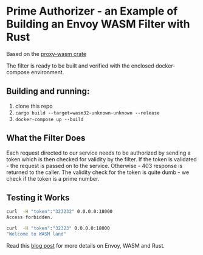 # Prime Authorizer - an Example of Building an Envoy WASM Filter with Rust

Based on the [proxy-wasm crate](https://crates.io/crates/proxy-wasm/0.1.0)

The filter is ready to be built and verified with the enclosed docker-compose environment.

## Building and running:

1. clone this repo
2. `cargo build --target=wasm32-unknown-unknown --release`
3. `docker-compose up --build`

## What the Filter Does
Each request directed to our service needs to be authorized by sending a token which is then checked for validity by the filter. If the token is validated - the request is passed on to the service. Otherwise - 403 response is returned to the caller. 
The validity check for the token is quite dumb - we check if the token is a prime number.

## Testing it Works
```bash
curl  -H "token":"323232" 0.0.0.0:18000
Access forbidden.

curl  -H "token":"32323" 0.0.0.0:18000
"Welcome to WASM land"
```

Read this [blog post](https://antweiss.com/blog/extending-envoy-with-wasm-and-rust/) for more details on Envoy, WASM and Rust.
